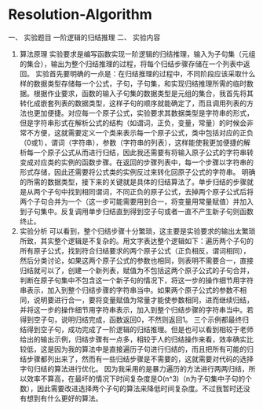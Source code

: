 # Resolution-Algorithm

一、	实验题目
一阶逻辑的归结推理
二、	实验内容
1.	算法原理
实验要求是编写函数实现一阶逻辑的归结推理，输入为子句集（元组的集合），输出为整个归结推理的过程，将每个归结步骤存储在一个列表中返回。
实验首先要明确的一点是：在归结推理的过程中，不同阶段应该采取什么样的数据类型存储每一个公式，子句，子句集，和实现归结推理所需的临时数据。根据作业要求，函数的输入子句集的数据类型是元组的集合，我首先将其转化成嵌套列表的数据类型，这样子句的顺序就能确定了，而且调用列表的方法也更加便捷。对应每一个原子公式，实验要求其数据类型是字符串的形式，但是字符串形式在解析公式的结构（如谓词，正负，变量，常量）的时候会非常不方便，这就需要定义一个类来表示每一个原子公式，类中包括对应的正负（0或1），谓词（字符串），参数（字符串的列表），这样能使我更加便捷的解析每一个原子公式从而进行归结，因此我还需要有将输入原子公式的字符串转变成对应类的实例的函数步骤。在返回的步骤列表中，每一个步骤以字符串的形式存储，因此还需要将公式类的实例反过来转化回原子公式的字符串。
明确的所需的数据类型，接下来的关键就是具体的归结算法了。单步归结的步骤就是从两个子句中找到相同谓词，不同正负的原子公式，去掉两个原子公式后将两个子句合并为一个（这一步可能需要用到合一，将变量用常量赋值）并加入到子句集中。反复调用单步归结直到得到空子句或者一直不产生新子句则函数终止。
2. 实验分析
	可以看到，整个归结步骤十分繁琐，这主要是实验要求的输出太繁琐所致，其实整个逻辑是不复杂的。用文字表达整个逻辑如下：遍历两个子句的所有原子公式，找到符合归结要求的两个原子公式（正负相反，谓词相同），然后分类讨论，如果这两个原子公式的参数也相同，则表明不需要合一，直接归结就可以了，创建一个新列表，赋值为不包括这两个原子公式的子句合并，判断在原子句集中不包含这一个新子句的情况下，将这一步的操作细节用字符串表示，加入到整个归结步骤的字符串当中。如果两个原子公式的参数不相同，说明要进行合一，要将变量赋值为常量才能使参数相同，进而继续归结，并将这一步的操作细节用字符串表示，加入到整个归结步骤的字符串当中。若得到空子句，说明归结完成，函数返回0，不然则返回1。
	三个示例都最终归结得到空子句，成功完成了一阶逻辑的归结推理。但是也可以看到相较于老师给出的输出示例，归结步骤有一点多，相较于人的归结操作来看，效率确实比较低，这是因为我的算法中是直接遍历子句进行归结的，而且把所有可能的归结步骤都列出来了，然而有一些归结步骤是不需要的，这就需要对代码的选择字句归结的算法进行优化。
  因为我采用的是暴力遍历的方法进行两两归结，所以效率不算高，在最坏的情况下时间复杂度是O(n^3)（n为子句集中子句的个数），因此需要改进选择两个子句的算法来降低时间复杂度。不过我暂时还没有想到有什么更好的算法。
